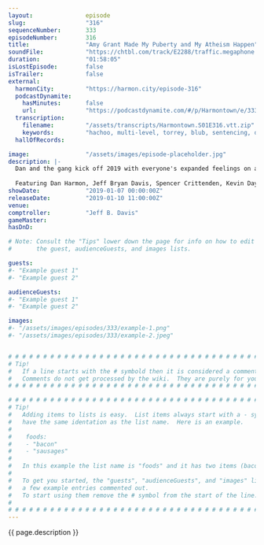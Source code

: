 ```yaml
---
layout:               episode
slug:                 "316"
sequenceNumber:       333
episodeNumber:        316
title:                "Amy Grant Made My Puberty and My Atheism Happen"
soundFile:            "https://chtbl.com/track/E2288/traffic.megaphone.fm/STA5970573662.mp3?updated=1596508377"
duration:             "01:58:05"
isLostEpisode:        false
isTrailer:            false
external:
  harmonCity:         "https://harmon.city/episode-316"
  podcastDynamite:
    hasMinutes:       false
    url:              "https://podcastdynamite.com/#/p/Harmontown/e/333/316"
  transcription:
    filename:         "/assets/transcripts/Harmontown.S01E316.vtt.zip"
    keywords:         "hachoo, multi-level, torrey, blub, sentencing, dh, vj, charities, competed, duff, ernie, amos, yahweh, revolver, collins, morrison, sneezing, posh, jesse, proposed, tahiti, mtv, icloud, autonomy, amy"
  hallOfRecords:      

image:                "/assets/images/episode-placeholder.jpg"
description: |-
  Dan and the gang kick off 2019 with everyone's expanded feelings on airlines, Dan's engagement, charitable giving and Paul Rudd.
  
  Featuring Dan Harmon, Jeff Bryan Davis, Spencer Crittenden, Kevin Day and Jesse Camp.
showDate:             "2019-01-07 00:00:00Z"
releaseDate:          "2019-01-10 11:00:00Z"
venue:                
comptroller:          "Jeff B. Davis"
gameMaster:           
hasDnD:               

# Note: Consult the "Tips" lower down the page for info on how to edit
#       the guest, audienceGuests, and images lists.

guests:
#- "Example guest 1"
#- "Example guest 2"

audienceGuests:
#- "Example guest 1"
#- "Example guest 2"

images:
#- "/assets/images/episodes/333/example-1.png"
#- "/assets/images/episodes/333/example-2.jpeg"


# # # # # # # # # # # # # # # # # # # # # # # # # # # # # # # # # # # # # # # # # # # # #
# Tip!
#   If a line starts with the # symbold then it is considered a comment.
#   Comments do not get processed by the wiki.  They are purely for your information.
# # # # # # # # # # # # # # # # # # # # # # # # # # # # # # # # # # # # # # # # # # # # #

# # # # # # # # # # # # # # # # # # # # # # # # # # # # # # # # # # # # # # # # # # # # #
# Tip!
#   Adding items to lists is easy.  List items always start with a - symbol and have
#   have the same identation as the list name.  Here is an example.
#
#    foods:
#    - "bacon"
#    - "sausages"
#
#   In this example the list name is "foods" and it has two items (bacon, and sausages).
#
#   To get you started, the "guests", "audienceGuests", and "images" lists below have
#   a few example entries commented out.
#   To start using them remove the # symbol from the start of the line.
#
# # # # # # # # # # # # # # # # # # # # # # # # # # # # # # # # # # # # # # # # # # # # #
---
```


<!-- The episode description will be rendered here -->
{{ page.description }}

<!-- Add your content BELOW here -->
<!-- vvvvvvvvvvvvvvvvvvvvvvvvvvv -->




<!-- ^^^^^^^^^^^^^^^^^^^^^^^^^^^ -->
<!-- Add your content ABOVE here -->

<!-- The episode gallery will be rendered here -->
